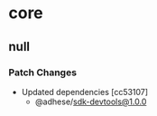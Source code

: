 # core

## null

### Patch Changes

- Updated dependencies [cc53107]
  - @adhese/sdk-devtools@1.0.0
